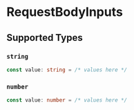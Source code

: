 # RequestBodyInputs


## Supported Types

### `string`

```typescript
const value: string = /* values here */
```

### `number`

```typescript
const value: number = /* values here */
```

